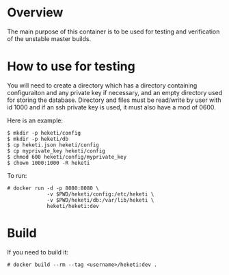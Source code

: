 # Overview
The main purpose of this container is to be used for testing
and verification of the unstable master builds.

# How to use for testing
You will need to create a directory which has a directory containing configuraiton and any private key if necessary, and an empty directory used for storing the database.  Directory and files must be read/write by user with id 1000 and if an ssh private key is used, it must also have a mod of 0600.

Here is an example:

    $ mkdir -p heketi/config
    $ mkdir -p heketi/db
    $ cp heketi.json heketi/config
    $ cp myprivate_key heketi/config
    $ chmod 600 heketi/config/myprivate_key
    $ chown 1000:1000 -R heketi

To run:

    # docker run -d -p 8080:8080 \
                 -v $PWD/heketi/config:/etc/heketi \
                 -v $PWD/heketi/db:/var/lib/heketi \
                 heketi/heketi:dev

# Build
If you need to build it:

    # docker build --rm --tag <username>/heketi:dev .

